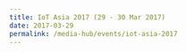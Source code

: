 ```yaml
---
title: IoT Asia 2017 (29 - 30 Mar 2017)
date: 2017-03-29
permalink: /media-hub/events/iot-asia-2017
---
```

